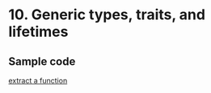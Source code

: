 # 10. Generic types, traits, and lifetimes

## Sample code

[extract a function](./crates/extract_a_function/src/main.rs)
